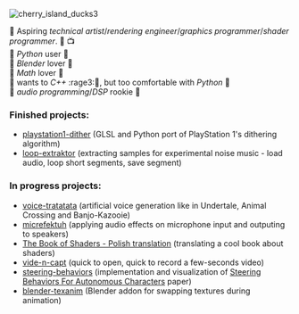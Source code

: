 ![cherry_island_ducks3](https://user-images.githubusercontent.com/50328147/212745235-78e6702b-a525-49d2-be15-4b283ade0996.jpg)

:small_orange_diamond: Aspiring _technical artist_/_rendering engineer_/_graphics programmer_/_shader programmer_. :art: :tv: \
:small_orange_diamond: _Python_ user :snake: \
:small_orange_diamond: _Blender_ lover :movie_camera: \
:small_orange_diamond: _Math_ lover :triangular_ruler: \
:small_orange_diamond: wants to _C++_ :rage3::shit:, but too comfortable with _Python_ :snake: \
:small_orange_diamond: _audio programming_/_DSP_ rookie :microphone: 


### Finished projects:
- [playstation1-dither](https://github.com/WojtekPachowiak/playstation1-dither) (GLSL and Python port of PlayStation 1's dithering algorithm)
- [loop-extraktor](https://github.com/WojtekPachowiak/loop-extraktor) (extracting samples for experimental noise music - load audio, loop short segments, save segment)

### In progress projects:

- [voice-tratatata](https://github.com/WojtekPachowiak/voice-tratatata) (artificial voice generation like in Undertale, Animal Crossing and Banjo-Kazooie)
- [micrefektuh](https://github.com/WojtekPachowiak/micrefektuh) (applying audio effects on microphone input and outputing to speakers)
- [The Book of Shaders - Polish translation](https://github.com/WojtekPachowiak/thebookofshaders) (translating a cool book about shaders)
- [vide-n-capt](https://github.com/WojtekPachowiak/vide-n-capt) (quick to open, quick to record a few-seconds video)
- [steering-behaviors](https://github.com/WojtekPachowiak/steering-behaviors) (implementation and visualization of [Steering Behaviors For Autonomous Characters](https://www.red3d.com/cwr/steer/gdc99/) paper) 
- [blender-texanim](https://github.com/WojtekPachowiak/blender-texanim) (Blender addon for swapping textures during animation)
